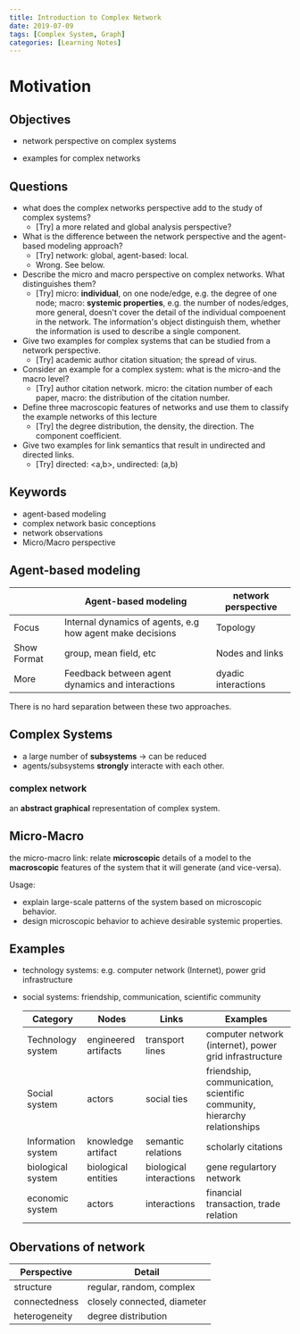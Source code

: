 ```yaml
---
title: Introduction to Complex Network
date: 2019-07-09
tags: [Complex System, Graph]
categories: [Learning Notes]
---
```




# Motivation

## Objectives

- network perspective on complex systems

- examples for complex networks

## Questions
- what does the complex networks perspective add to the study of complex systems?
	- [Try] a more related and global analysis perspective?
- What is the difference between the network perspective and the agent-based modeling approach?
	- [Try] network: global, agent-based: local.
	- Wrong. See below.
- Describe the micro and macro perspective on complex networks. What distinguishes them?
	- [Try] micro: **individual**, on one node/edge, e.g. the degree of one node; macro: **systemic properties**, e.g.  the number of nodes/edges, more general, doesn't cover the detail of the individual compoenent in the network. The information's object distinguish them, whether the information is used to describe a single component.
- Give two examples for complex systems that can be studied from a network perspective.
	- [Try] academic author citation situation; the spread of virus.
- Consider an example for a complex system: what is the micro-and the macro level?
	- [Try] author citation network. micro: the citation number of each paper, macro: the distribution of the citation number.
- Define three macroscopic features of networks and use them to classify the example networks of this lecture
	- [Try] the degree distribution, the density, the direction. The component coefficient.
- Give two examples for link semantics that result in undirected and directed links.
	- [Try] directed: <a,b>, undirected: (a,b)

## Keywords
- agent-based modeling
- complex network basic conceptions
- network observations
- Micro/Macro perspective

## Agent-based modeling
||Agent-based modeling|network perspective|
|---|----------|----------|
|Focus|Internal dynamics of agents, e.g how agent make decisions|Topology|
|Show Format| group, mean field, etc|Nodes and links|
|More| Feedback between agent dynamics and interactions| dyadic interactions|

There is no hard separation between these two approaches.

## Complex Systems

- a large number of **subsystems** -> can be reduced
- agents/subsystems **strongly** interacte with each other.

### complex network

an **abstract graphical** representation of complex system.



## Micro-Macro

the micro-macro link: relate **microscopic** details of a model to the **macroscopic** features of the system that it will generate (and vice-versa).

Usage:

- explain large-scale patterns of the system based on microscopic behavior.
- design microscopic behavior to achieve desirable systemic properties.

## Examples

- technology systems: e.g. computer network (Internet), power grid infrastructure

- social systems: friendship, communication, scientific community

  | Category          | Nodes                | Links           | Examples                                               |
  | ----------------- | -------------------- | --------------- | ------------------------------------------------------ |
  | Technology system | engineered artifacts | transport lines | computer network (internet), power grid infrastructure |
  | Social system| actors|social ties| friendship, communication, scientific community, hierarchy relationships|
  | Information system| knowledge artifact| semantic relations| scholarly citations|
  |biological system|biological entities|biological interactions| gene regulartory network|
  |economic system|actors|interactions|financial transaction, trade relation|
  
## Obervations of network
|Perspective| Detail|
|----------|---------------|
| structure| regular, random, complex|
|connectedness| closely connected, diameter|
| heterogeneity|degree distribution|
